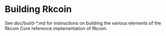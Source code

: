 Building Rkcoin
================

See doc/build-*.md for instructions on building the various
elements of the Rkcoin Core reference implementation of Rkcoin.
